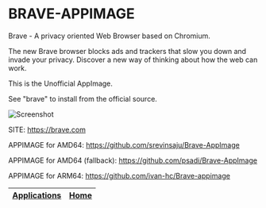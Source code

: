 # BRAVE-APPIMAGE

 Brave - A privacy oriented Web Browser based on Chromium.
 
 The new Brave browser blocks ads and trackers that slow  you down and invade your privacy. Discover a new way of thinking about how the web can work.

 This is the Unofficial AppImage.

 See "brave" to install from the official source.
 
 ![Screenshot](https://upload.wikimedia.org/wikipedia/commons/8/83/Brave_Browser_Welcome_Page.png)
 
 SITE: https://brave.com

 APPIMAGE for AMD64: https://github.com/srevinsaju/Brave-AppImage

 APPIMAGE for AMD64 (fallback): https://github.com/psadi/Brave-AppImage

 APPIMAGE for ARM64: https://github.com/ivan-hc/Brave-appimage

 | [Applications](https://portable-linux-apps.github.io/apps.html) | [Home](https://portable-linux-apps.github.io)
 | --- | --- |
